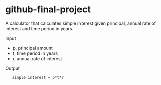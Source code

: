 # github-final-project
A calculator that calculates simple interest given principal, annual rate of interest and time period in years.

Input
  - p, principal amount
  - t, time period in years
  - r, annual rate of interest
 
Output
       
       simple interest = p*t*r
